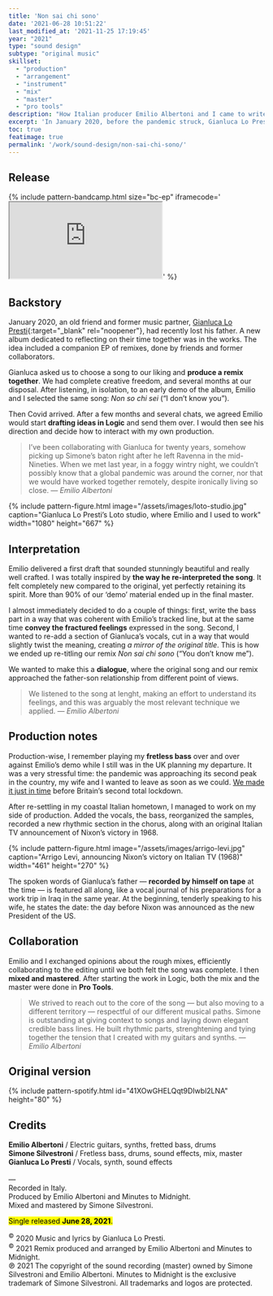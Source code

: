 ```yaml
---
title: 'Non sai chi sono'
date: '2021-06-28 10:51:22'
last_modified_at: '2021-11-25 17:19:45'
year: "2021"
type: "sound design"
subtype: "original music"
skillset: 
  - "production"
  - "arrangement"
  - "instrument"
  - "mix"
  - "master"
  - "pro tools"
description: "How Italian producer Emilio Albertoni and I came to write, produce and release a remix of a song written by our old friend and collaborator Gianluca Lo Presti."
excerpt: 'In January 2020, before the pandemic struck, Gianluca Lo Presti, aka ‘Nevica’, invited Emilio Albertoni and myself to remix a song of his for an upcoming project.'
toc: true
featimage: true
permalink: '/work/sound-design/non-sai-chi-sono/'
---
```

## Release

{% include pattern-bandcamp.html size="bc-ep" iframecode='<iframe src="https://bandcamp.com/EmbeddedPlayer/track=2164870187/size=large/bgcol=ffffff/linkcol=333333/tracklist=false/transparent=true/" seamless><a href="https://music.minutestomidnight.co.uk/track/non-sai-chi-sono-remix">Non sai chi sono (remix) by Minutes to Midnight + Emilio Albertoni</a></iframe>' %}

## Backstory

January 2020, an old friend and former music partner, [Gianluca Lo Presti](https://open.spotify.com/artist/0ugkXokPU3KaXX3X9BFes7){:target="_blank" rel="noopener"}, had recently lost his father. A new album dedicated to reflecting on their time together was in the works. The idea included a companion EP of remixes, done by friends and former collaborators.

Gianluca asked us to choose a song to our liking and **produce a remix together**. We had complete creative freedom, and several months at our disposal. After listening, in isolation, to an early demo of the album, Emilio and I selected the same song: _Non so chi sei_ (“I don’t know you”).

Then Covid arrived. After a few months and several chats, we agreed Emilio would start **drafting ideas in Logic** and send them over. I would then see his direction and decide how to interact with my own production.

> I’ve been collaborating with Gianluca for twenty years, somehow picking up Simone’s baton right after he left Ravenna in the mid-Nineties. When we met last year, in a foggy wintry night, we couldn’t possibly know that a global pandemic was around the corner, nor that we would have worked together remotely, despite ironically living so close.
> <cite>&mdash; Emilio Albertoni</cite>

{% include pattern-figure.html image="/assets/images/loto-studio.jpg" caption="Gianluca Lo Presti’s Loto studio, where Emilio and I used to work" width="1080" height="667" %}

## Interpretation

Emilio delivered a first draft that sounded stunningly beautiful and really well crafted. I was totally inspired by **the way he re-interpreted the song**. It felt completely new compared to the original, yet perfectly retaining its spirit. More than 90% of our ‘demo’ material ended up in the final master.

I almost immediately decided to do a couple of things: first, write the bass part in a way that was coherent with Emilio’s tracked line, but at the same time **convey the fractured feelings** expressed in the song. Second, I wanted to re-add a section of Gianluca’s vocals, cut in a way that would slightly twist the meaning, creating _a mirror of the original title_. This is how we ended up re-titling our remix _Non sai chi sono_ (“You don’t know me”).

We wanted to make this a **dialogue**, where the original song and our remix approached the father-son relationship from different point of views.

> We listened to the song at lenght, making an effort to understand its feelings, and this was arguably the most relevant technique we applied.
> <cite>&mdash; Emilio Albertoni</cite>

## Production notes

Production-wise, I remember playing my **fretless bass** over and over against Emilio’s demo while I still was in the UK planning my departure. It was a very stressful time: the pandemic was approaching its second peak in the country, my wife and I wanted to leave as soon as we could. [We made it just in time](/blog/back-to-the-future-leaving-the-uk/) before Britain’s second total lockdown.

After re-settling in my coastal Italian hometown, I managed to work on my side of production. Added the vocals, the bass, reorganized the samples, recorded a new rhythmic section in the chorus, along with an original Italian TV announcement of Nixon’s victory in 1968.

{% include pattern-figure.html image="/assets/images/arrigo-levi.jpg" caption="Arrigo Levi, announcing Nixon’s victory on Italian TV (1968)" width="461" height="270" %}

The spoken words of Gianluca’s father — **recorded by himself on tape** at the time — is featured all along, like a vocal journal of his preparations for a work trip in Iraq in the same year. At the beginning, tenderly speaking to his wife, he states the date: the day before Nixon was announced as the new President of the US.

## Collaboration

Emilio and I exchanged opinions about the rough mixes, efficiently collaborating to the editing until we both felt the song was complete. I then **mixed and mastered**. After starting the work in Logic, both the mix and the master were done in **Pro Tools**.

> We strived to reach out to the core of the song — but also moving to a different territory — respectful of our different musical paths. Simone is outstanding at giving context to songs and laying down elegant credible bass lines. He built rhythmic parts, strenghtening and tying together the tension that I created with my guitars and synths.
> <cite>&mdash; Emilio Albertoni</cite>

## Original version

{% include pattern-spotify.html id="41XOwGHELQqt9DIwbl2LNA" height="80" %}

## Credits

**Emilio Albertoni** / Electric guitars, synths, fretted bass, drums  
**Simone Silvestroni** / Fretless bass, drums, sound effects, mix, master  
**Gianluca Lo Presti** / Vocals, synth, sound effects  
<br>
—  
Recorded in Italy.  
Produced by Emilio Albertoni and Minutes to Midnight.  
Mixed and mastered by Simone Silvestroni.  

<p class="detached"><mark class="m2m-highlight small">Single released <strong>June 28, 2021</strong>.</mark></p>

<p class="detached small">
  <sup>&copy;</sup> 2020 Music and lyrics by Gianluca Lo Presti.<br>
  <sup>&copy;</sup> 2021 Remix produced and arranged by Emilio Albertoni and Minutes to Midnight.<br>
  &copysr; 2021 The copyright of the sound recording (master) owned by Simone Silvestroni and Emilio Albertoni. Minutes to Midnight is the exclusive trademark of Simone Silvestroni. All trademarks and logos are protected.
</p>